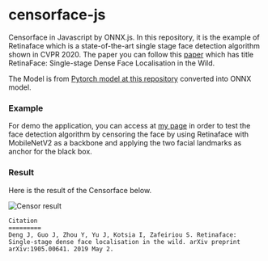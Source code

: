 # censorface-js
Censorface in Javascript by ONNX.js. In this repository, it is the example of Retinaface which is a state-of-the-art single stage face detection algorithm shown in CVPR 2020.
The paper you can follow this [paper](https://arxiv.org/abs/1905.00641) which has title RetinaFace: Single-stage Dense Face Localisation in the Wild.

The Model is from [Pytorch model at this repository](https://github.com/biubug6/Pytorch_Retinaface) converted into ONNX model.

### Example
For demo the application, you can access at [my page](https://nickuntitled.github.io/face-detection-js) in order to test the face detection algorithm by censoring the face by
using Retinaface with MobileNetV2 as a backbone and applying the two facial landmarks as anchor for the black box.

### Result
Here is the result of the Censorface below.

![Censor result](https://nickuntitled.github.io/face-detection-js/result.png "Censor Result")

```
Citation
=========
Deng J, Guo J, Zhou Y, Yu J, Kotsia I, Zafeiriou S. Retinaface: Single-stage dense face localisation in the wild. arXiv preprint arXiv:1905.00641. 2019 May 2.
```
